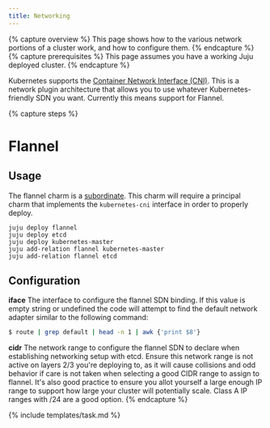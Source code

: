 ```yaml
---
title: Networking
---
```


{% capture overview %}
This page shows how to the various network portions of a cluster work, and how to configure them. 
{% endcapture %}
{% capture prerequisites %}
This page assumes you have a working Juju deployed cluster.
{% endcapture %}

Kubernetes supports the [Container Network Interface (CNI)](https://github.com/containernetworking/cni).
This is a network plugin architecture that allows you to use whatever
Kubernetes-friendly SDN you want. Currently this means support for Flannel.  

{% capture steps %}
# Flannel

## Usage

The flannel charm is a
[subordinate](https://jujucharms.com/docs/stable/authors-subordinate-services).
This charm will require a principal charm that implements the `kubernetes-cni`
interface in order to properly deploy.

```
juju deploy flannel
juju deploy etcd
juju deploy kubernetes-master
juju add-relation flannel kubernetes-master
juju add-relation flannel etcd
```

## Configuration

**iface** The interface to configure the flannel SDN binding. If this value is
empty string or undefined the code will attempt to find the default network
adapter similar to the following command:

```bash
$ route | grep default | head -n 1 | awk {'print $8'}
```

**cidr** The network range to configure the flannel SDN to declare when
establishing networking setup with etcd. Ensure this network range is not active
on layers 2/3 you're deploying to, as it will cause collisions and odd behavior
if care is not taken when selecting a good CIDR range to assign to flannel. It's
also good practice to ensure you allot yourself a large enough IP range to support
how large your cluster will potentially scale.  Class A IP ranges with /24 are
a good option.
{% endcapture %}

{% include templates/task.md %}


